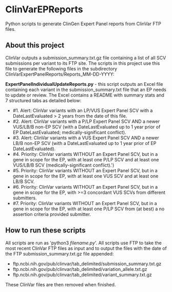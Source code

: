 # ClinVarEPReports
Python scripts to generate ClinGen Expert Panel reports from ClinVar FTP files.

## About this project
ClinVar outputs a submission_summary.txt.gz file containing a list of all SCV submissions per variant to its FTP site.
The scripts in this project use this file to generate the following files in the subdirectory ClinVarExpertPanelReports/Reports_MM-DD-YYYY:

**ExpertPanelIndividualUpdateReports.py** - this script outputs an Excel file containing each variant in the submission_summary.txt file that an EP needs to update or review. The Excel contains a README with summary stats and 7 structured tabs as detailed below:
  * \#1. Alert: ClinVar variants with an LP/VUS Expert Panel SCV with a DateLastEvaluated > 2 years from the date of this file.
  * \#2. Alert: ClinVar variants with a P/LP Expert Panel SCV AND a newer VUS/LB/B non-EP SCV (with a DateLastEvaluated up to 1 year prior of EP DateLastEvaluated; medically-significant conflict).
  * \#3. Alert: ClinVar variants with a VUS Expert Panel SCV AND a newer LB/B non-EP SCV (with a DateLastEvaluated up to 1 year prior of EP DateLastEvaluated).
  * \#4. Priority: ClinVar variants WITHOUT an Expert Panel SCV, but in a gene in scope for the EP, with at least one P/LP SCV and at least one VUS/LB/B SCV (medically-significant conflict).')
  * \#5. Priority: ClinVar variants WITHOUT an Expert Panel SCV, but in a gene in scope for the EP, with at least one VUS SCV and at least one LB/B SCV.
  * \#6. Priority: ClinVar variants WITHOUT an Expert Panel SCV, but in a gene in scope for the EP, with >=3 concordant VUS SCVs from different submitters.
  * \#7. Priority: ClinVar variants WITHOUT an Expert Panel SCV, but in a gene in scope for the EP, with at least one P/LP SCV from (at best) a no assertion criteria provided submitter.

## How to run these scripts
All scripts are run as 'python3 *filename.py*'.
All scripts use FTP to take the most recent ClinVar FTP files as input and to output the files with the date of the FTP submission_summary.txt.gz file appended:

  * ftp.ncbi.nih.gov/pub/clinvar/tab_delimited/submission_summary.txt.gz
  * ftp.ncbi.nih.gov/pub/clinvar/tab_delimited/variation_allele.txt.gz
  * ftp.ncbi.nih.gov/pub/clinvar/tab_delimited/variant_summary.txt.gz

These ClinVar files are then removed when finished.

